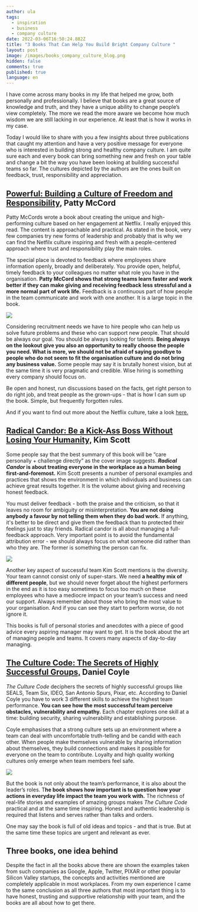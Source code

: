 ```yaml
---
author: ula
tags:
  - inspiration
  - business
  - company culture
date: 2022-03-06T16:50:24.882Z
title: "3 Books That Can Help You Build Bright Company Culture "
layout: post
image: /images/books_company_culture_blog.png
hidden: false
comments: true
published: true
language: en
---
```

I have come across many books in my life that helped me grow, both personally and professionally. I believe that books are a great source of knowledge and truth, and they have a unique ability to change people’s view completely. The more we read the more aware we become how much wisdom we are still lacking in our experience. At least that is how it works in my case. 

Today I would like to share with you a few insights about three publications that caught my attention and have a very positive message for everyone who is interested in building strong and healthy company culture. I am quite sure each and every book can bring something new and fresh on your table and change a bit the way you have been looking at building successful teams so far. The cultures depicted by the authors are the ones built on feedback, trust, responsibility and appreciation.

## **[Powerful: Building a Culture of Freedom and Responsibility,](https://pattymccord.com/book/) Patty McCord**

Patty McCords wrote a book about creating the unique and high-performing culture based on her engagement at Netflix. I really enjoyed this read. The content is approachable and practical. As stated in the book, very few companies try new forms of leadership and probably that is why we can find the Netfilx culture inspiring and fresh with a people-centered approach where trust and responsibility play the main roles.

The special place is devoted to feedback where employees share information openly, broadly and deliberately. You provide open, helpful, timely feedback to your colleagues no matter what role you have in the organisation. **Patty McCord shows that strong teams learn faster and work better if they can make giving and receiving feedback less stressful and a more normal part of work life.** Feedback is a continuous part of how people in the team communicate and work with one another. It is a large topic in the book.

![](/images/powerful_quote.png)

Considering recruitment needs we have to hire people who can help us solve future problems and these who can support new people. That should be always our goal. You should be always looking for talents. **Being always on the lookout give you also an opportunity to really choose the people you need. What is more, we should not be afraid of saying goodbye to people who do not seem to fit the organisation culture and do not bring any business value.** Some people may say it is brutally honest vision, but at the same time it is very pragmatic and credible. Wise hiring is something every company should focus on. 

Be open and honest, run discussions based on the facts, get right person to do right job, and treat people as the grown-ups - that is how I can sum up the book. Simple, but frequently forgotten rules. 

And if you want to find out more about the Netflix culture, take a look [here.](https://jobs.netflix.com/culture) 

## **[Radical Candor: Be a Kick-Ass Boss Without Losing Your Humanity,](https://www.radicalcandor.com/the-book/) Kim Scott** 

Some people say that the best summary of this book will be “care personally + challenge directly” as the cover image suggests. ***Radical Candor* is about treating everyone in the workplace as a human being first-and-foremost.** Kim Scott presents a number of personal examples and practices that shows the environment in which individuals and business can achieve great results together. It is the volume about giving and receiving honest feedback. 

You must deliver feedback - both the praise and the criticism, so that it leaves no room for ambiguity or misinterpretation. **You are not doing anybody a favour by not telling them when they do bad work.** If anything, it's better to be direct and give them the feedback than to protected their feelings just to stay friends. Radical candor is all about managing a full-feedback approach. Very important point is to avoid the fundamental attribution error - we should always focus on what someone did rather than who they are. The former is something the person can fix. 

![](/images/radical_candor_quote.png)

Another key aspect of successful team Kim Scott mentions is the diversity. Your team cannot consist only of super-stars. We need **a healthy mix of different people**, but we should never forget about the highest performers in the end as it is too easy sometimes to focus too much on these employees who have a mediocre impact on your team’s success and need our support. Always remember about those who bring the most value to your organisation. And if you can see they start to perform worse, do not ignore it. 

This books is full of personal stories and anecdotes with a piece of good advice every aspiring manager may want to get. It is the book about the art of managing people and teams. It covers many aspects of day-to-day managing. 

## **[The Culture Code: The Secrets of Highly Successful Groups,](http://danielcoyle.com/the-culture-code/) Daniel Coyle**

*The Culture Code* deciphers the secrets of highly successful groups like SEALS, Team Six, IDEO, San Antonio Spurs, Pixar, etc. According to Daniel Coyle you have to work 3 different skills to achieve the highest team performance. **You can see how the most successful team perceive obstacles, vulnerability and empathy.** Each chapter explores one skill at a time: building security, sharing vulnerability and establishing purpose. 

Coyle emphasises that a strong culture sets up an environment where a team can deal with uncomfortable truth-telling and be candid with each other. When people make themselves vulnerable by sharing information about themselves, they build connections and makes it possible for everyone on the team to contribute. Loyalty and high quality working cultures only emerge when team members feel safe.

![](/images/culture_code_quote_coyle.png)

But the book is not only about the team’s performance, it is also about the leader’s roles. T**he book shows how important is to question how your actions in everyday life impact the team you work with.** The richness of real-life stories and examples of amazing groups makes *The Culture Code* practical and at the same time inspiring. Honest and authentic leadership is required that listens and serves rather than talks and orders.

One may say the book is full of old ideas and topics - and that is true. But at the same time these topics are urgent and relevant as ever.

## **Three books, one idea behind** 

Despite the fact in all the books above there are shown the examples taken from such companies as Google, Apple, Twitter, PIXAR or other popular Silicon Valley startups, the concepts and activities mentioned are completely applicable in most workplaces. From my own experience I came to the same conclusion as all three authors that most important thing is to have honest, trusting and supportive relationship with your team, and the books are all about how to get there.
